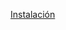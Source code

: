 [Instalación](https://github.com/jfpic/RenderLatexWeb/blob/main/V2.Render%20LaTeX%20with%20KaTeX%20(%24...%24)-2.1.user.js)
